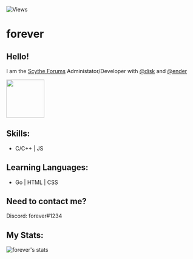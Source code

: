 ![Views](https://komarev.com/ghpvc/?username=mesh)

# forever
Hello! 
--
I am the [Scythe Forums](https://scythe.in) Administator/Developer with [@disk](https://github.com.disk) and [@ender](https://github.com/ender)

<p align="left">
  <img width="100" height="100" src="https://cdn.discordapp.com/attachments/794092739028975646/839287031191830538/image0.gif">
</p>

Skills:
--
* C/C++ | JS

Learning Languages:
--
* Go | HTML | CSS

Need to contact me?
--
Discord: forever#1234


My Stats:
-------------------------

![forever's stats](https://github-readme-stats.vercel.app/api?username=mesh&show_icons=true&theme=radical)

